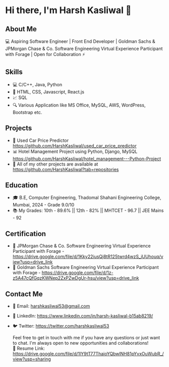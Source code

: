 #                                                                                    Hi there, I'm Harsh Kasliwal 👋

## About Me

💻 Aspiring Software Engineer | Front End Developer | Goldman Sachs & JPMorgan Chase & Co. Software Engineering Virtual Experience Participant with Forage | Open for Collaboration ⚡️

## Skills

- 💻 C/C++, Java, Python 
- 💼 HTML, CSS, Javascript, React.js
- 📈 SQL
- 🔍 Various Application like MS Office, MySQL, AWS, WordPress, Bootstrap etc.

## Projects

- 🚀 Used Car Price Predictor https://github.com/HarshKasliwal/used_car_price_predictor
- 📊 Hotel Management Project using Python, Django, MySQL https://github.com/HarshKasliwal/hotel_management---Python-Project
- 🧐 All of my other projects are available at https://github.com/HarshKasliwal?tab=repositories

## Education

- 🎓 B.E, Computer Engineering, Thadomal Shahani Engineering College, Mumbai, 2024 - Grade 9.0/10
- 📚 My Grades: 10th - 89.6% || 12th - 82% || MHTCET - 96.7 || JEE Mains - 92 

  
## Certification

- 🏅 JPMorgan Chase & Co. Software Engineering Virtual Experience Participant with Forage - https://drive.google.com/file/d/1Kky22iusQj8tR125twrd4wzS_iUUhouq/view?usp=drive_link
- 🏅 Goldman Sachs Software Engineering Virtual Experience Participant with Forage - https://drive.google.com/file/d/1z-z5A47cQfGqzKWNep2ZxPZwDgUr-hsu/view?usp=drive_link

## Contact Me

- 📧 Email: harshkasliwal53@gmail.com
- 💼 LinkedIn: https://www.linkedin.com/in/harsh-kasliwal-b15ab8219/
- 🐦 Twitter: https://twitter.com/harshkasliwal53

  Feel free to get in touch with me if you have any questions or just want to chat. I'm always open to new opportunities and collaborations! <br />
  📝 Resume Link: https://drive.google.com/file/d/1lY9tT77ThaioYQbwlNH81pYvxOuWubR_/view?usp=sharing
